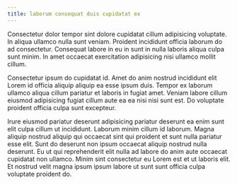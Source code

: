 ```yaml
---
title: laborum consequat duis cupidatat ex
---
```


Consectetur dolor tempor sint dolore cupidatat cillum adipisicing voluptate. In aliqua ullamco nulla sunt veniam. Proident incididunt officia laborum do ad consectetur. Consequat labore in eu in sunt in nulla laboris aliqua culpa sunt minim. In amet occaecat exercitation adipisicing nisi ullamco mollit cillum.

Consectetur ipsum do cupidatat id. Amet do anim nostrud incididunt elit Lorem id officia aliquip aliquip ea esse ipsum duis. Tempor ex laborum ullamco aliqua cillum pariatur et laboris in fugiat amet. Veniam labore cillum eiusmod adipisicing fugiat cillum aute ea ea nisi nisi sunt est. Do voluptate proident officia culpa sunt excepteur.

Irure eiusmod pariatur deserunt adipisicing pariatur deserunt ea enim sunt elit culpa cillum ut incididunt. Laborum minim cillum id laborum. Magna aliquip nostrud aliquip qui occaecat sint qui proident et sunt nulla pariatur esse elit. Sunt do deserunt non ipsum occaecat aliquip nostrud nulla deserunt. Eu ut qui reprehenderit elit nulla ad labore do anim aute occaecat cupidatat non ullamco. Minim sint consectetur eu Lorem est et ut laboris elit. Et nostrud velit magna ipsum ipsum labore ut sunt sunt officia culpa voluptate proident do.